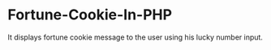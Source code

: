 # Fortune-Cookie-In-PHP
It displays fortune cookie message to the user using his lucky number input.
